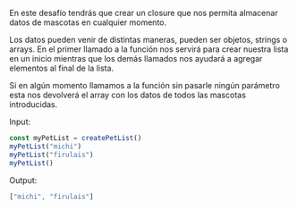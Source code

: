 En este desafío tendrás que crear un closure que nos permita almacenar datos de mascotas en cualquier momento.

Los datos pueden venir de distintas maneras, pueden ser objetos, strings o arrays. En el primer llamado a la función nos servirá para crear nuestra lista en un inicio mientras que los demás llamados nos ayudará a agregar elementos al final de la lista.

Si en algún momento llamamos a la función sin pasarle ningún parámetro esta nos devolverá el array con los datos de todos las mascotas introducidas.

Input:
```js
const myPetList = createPetList()
myPetList("michi")
myPetList("firulais")
myPetList()
```
Output:
```js
["michi", "firulais"]
```